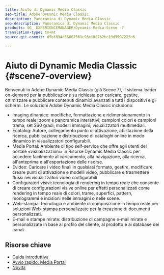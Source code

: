 ```yaml
---
title: Aiuto di Dynamic Media Classic
seo-title: Adobe Dynamic Media Classic
description: Panoramica di Dynamic Media Classic
seo-description: Panoramica di Dynamic Media Classic
products: SG_ EXPERIENCEMANAGER/Dynamic-Media-Scene -7
translation-type: tm+mt
source-git-commit: d5bf894d56687561c93ef08762bc19d3597225e6

---
```



# Aiuto di Dynamic Media Classic {#scene7-overview}

Benvenuti in Adobe Dynamic Media Classic (già Scene 7), il sistema leader on-demand per la pubblicazione su richiesta per caricare, gestire, ottimizzare e pubblicare contenuti dinamici avanzati a tutti i dispositivi e gli schermi. Le soluzioni Adobe Dynamic Media Classic includono:

* Imaging dinamico: modifiche, formattazione e ridimensionamento in tempo reale; zoom e panoramica interattivi; campioni colori e campioni trama; set 360 gradi; modelli immagini; visualizzatori multimediali.
* Ecatalog: Autore, collegamento punto di attivazione, abilitazione della ricerca, pubblicazione e distribuzione di cataloghi online in modo dinamico in visualizzatori configurabili.
* Media Portal: Ambiente di tipo self-service che offre agli utenti del portale «visualizzazioni» in Risorse Dynamic Media Classic per accedere facilmente al caricamento, alla navigazione, alla ricerca, all'anteprima e all'esportazione delle risorse.
* Evideo: Caricare i video finali in qualsiasi formato, gestire, modificare, creare punti di attivazione e modelli video, pubblicare e trasmettere flussi nei visualizzatori video configurabili
* Configuratori visivi: tecnologia di rendering in tempo reale che consente di creare configurazioni visive online per effetti personalizzati come rendering in tempo reale di colori, trame, superfici, pattern, monogrammi e incisioni nelle immagini o nelle scene.
* Web-stampa: tecnologia e ambiente di composizione in tempo reale per soluzioni Web-stampa personalizzate per la creazione di documenti personalizzati.
* E-mail e stampe mirate: distribuzione di campagne e-mail mirate e personalizzate in base al profilo del cliente, al prodotto e ai database dei canali.

## Risorse chiave

* [Guida introduttiva](/help/scene7-platform-overview.md)
* [Avvio rapido: Media Portal](/help/quick-start-media-portal-administration.md)
* [Novità](/help/whats-new.md)
